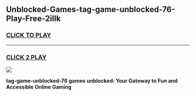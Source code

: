 
## Unblocked-Games-tag-game-unblocked-76-Play-Free-2illk
<h3>
<a href="https://premium76.site?title=tag-game-unblocked-76&ref=10A">CLICK TO PLAY</a></h3>
<hr>

<h3>
<a href="https://premium76.site?title=tag-game-unblocked-76&ref=10A">CLICK 2 PLAY</a>
  
</h3>

<a href="https://premium76.site?title=tag-game-unblocked-76&ref=10A"><img src="https://clearcache.store/games.png"></a>


**tag-game-unblocked-76 games unblocked: Your Gateway to Fun and Accessible Online Gaming**
